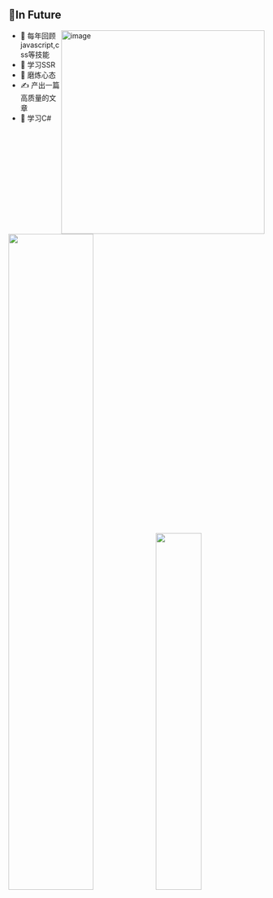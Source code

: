  ## 📝In Future
 
 <span>
   <img width="400" align="right" alt="image" src="https://user-images.githubusercontent.com/48897151/199874608-27d21bda-48dc-457c-8fb6-a23a7e0750dd.png">
  
- 🚧 每年回顾javascript,css等技能
- 🤯 学习SSR
- 🤔 磨炼心态
- ✍️ 产出一篇高质量的文章
- 🥰 学习C#
  </span>
 
</div>

<br/>
<div>
  

<img align="" width="57.5%" src="https://github-readme-stats-fork-alpha.vercel.app/api?username=RadiumAg&hide_title=true&hide_border=true&show_icons=true&include_all_commits=true&line_height=21&border_radius=0&title_color=41b883&icon_color=41b883&text_color=959598&bg_color=9ca3af00" /><img align="" width="42.4%" src="https://github-readme-stats-fork-alpha.vercel.app/api/top-langs/?username=RadiumAg&hide_title=true&hide_border=true&layout=compact&border_radius=0&title_color=41b883&icon_color=41b883&text_color=959598&bg_color=9ca3af00" />
</div>
